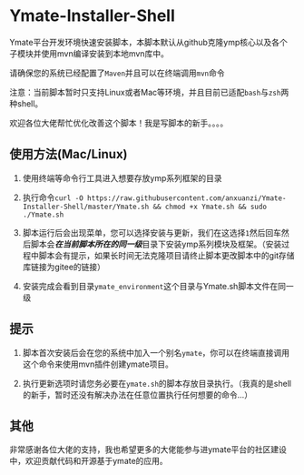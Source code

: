 # Ymate-Installer-Shell
Ymate平台开发环境快速安装脚本，本脚本默认从github克隆ymp核心以及各个子模块并使用mvn编译安装到本地mvn库中。

请确保您的系统已经配置了`Maven`并且可以在终端调用`mvn`命令

注意：当前脚本暂时只支持Linux或者Mac等环境，并且目前已适配`bash`与`zsh`两种shell。

欢迎各位大佬帮忙优化改善这个脚本！我是写脚本的新手。。。。

## 使用方法(Mac/Linux)
1. 使用终端等命令行工具进入想要存放ymp系列框架的目录

2. 执行命令`curl -O https://raw.githubusercontent.com/anxuanzi/Ymate-Installer-Shell/master/Ymate.sh && chmod +x Ymate.sh && sudo ./Ymate.sh`

3. 脚本运行后会出现菜单，您可以选择安装与更新，我们在这选择`1`然后回车然后脚本会***在当前脚本所在的同一级***目录下安装ymp系列模块及框架。（安装过程中脚本会有提示，如果长时间无法克隆项目请终止脚本更改脚本中的git存储库链接为gitee的链接）

4. 安装完成会看到目录`ymate_environment`这个目录与Ymate.sh脚本文件在同一级

## 提示
1. 脚本首次安装后会在您的系统中加入一个别名`ymate`，你可以在终端直接调用这个命令来使用mvn插件创建ymate项目。

2. 执行更新选项时请您务必要在`ymate.sh`的脚本存放目录执行。（我真的是shell的新手，暂时还没有解决办法在任意位置执行任何想要的命令...）

## 其他
  非常感谢各位大佬的支持，我也希望更多的大佬能参与进ymate平台的社区建设中，欢迎贡献代码和开源基于ymate的应用。
